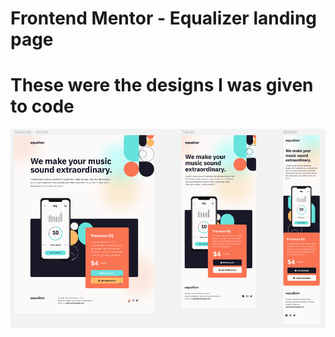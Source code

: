# Frontend Mentor - Equalizer landing page

# These were the designs I was given to code

<img src="./client/assets/readme/theirversion.png" alt="This displays the designs I was given to replicate in mobile, tablet, and dekstop view">

#
#
